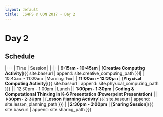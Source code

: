 ```yaml
---
layout: default
title:  CS4PS @ UON 2017 - Day 2
---
```


# Day 2

## Schedule

|---
| Time | Session |
|-|-
| **9:15am - 10:45am** | [**Creative Computing Activity**]({{ site.baseurl | append: site.creative_computing_path }})|
| 10:45am - 11:00am | Morning Tea | 
| **11:00am - 12:30pm** | [**Physical Computing Activity**]({{ site.baseurl | append: site.physical_computing_path }}) | 
| 12:30pm - 1:00pm | Lunch |
| **1:00pm - 1:30pm** | **Coding & Computational Thinking in K-6 Presentation (Powerpoint Presentation)** |
| **1:30pm - 2:30pm** | [**Lesson Planning Activity**]({{ site.baseurl | append: site.lesson_planning_path }}) |
| **2:30pm - 3:00pm** | [**Sharing Session**]({{ site.baseurl | append: site.sharing_path }}) |
